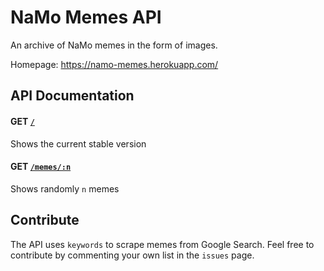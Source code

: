 # NaMo Memes API

An archive of NaMo memes in the form of images. 

Homepage: https://namo-memes.herokuapp.com/

## API Documentation

#### GET [`/`](https://namo-memes.herokuapp.com/)
Shows the current stable version

#### GET [`/memes/:n`](https://namo-memes.herokuapp.com/memes/10)
Shows randomly `n` memes

## Contribute
The API uses `keywords` to scrape memes from Google Search. Feel free to contribute by commenting your own list in the `issues` page.
